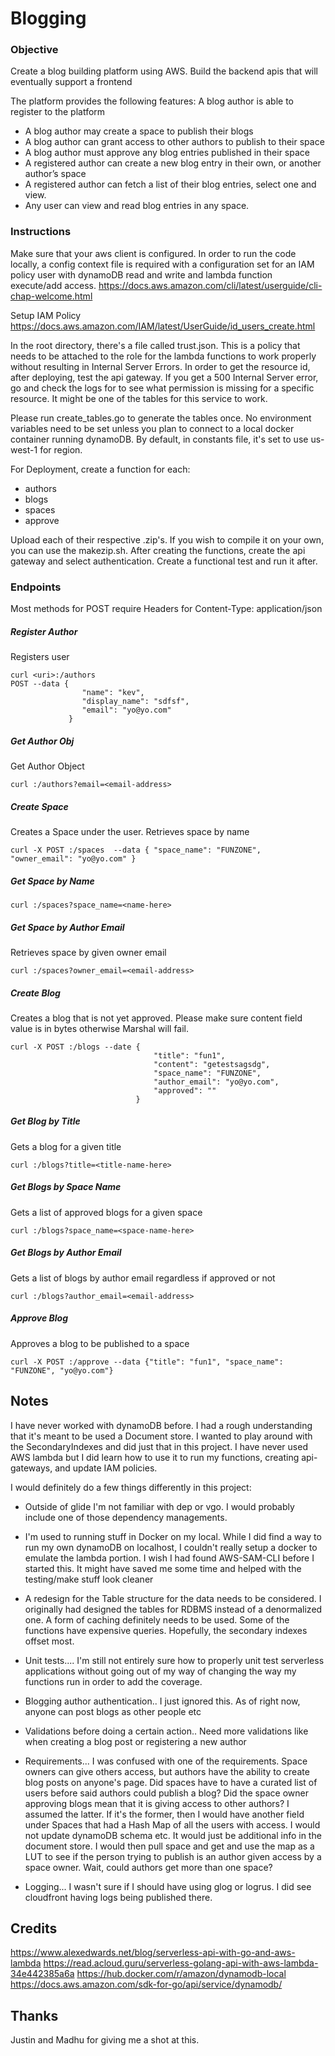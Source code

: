# Blogging
### Objective 
 
Create a blog building platform using AWS. Build the backend apis that will eventually support a frontend
 
The platform provides the following features: A blog author is able to register to the platform 
- A blog author may create a space to publish their blogs 
- A blog author can grant access to other authors to publish to their space 
- A blog author must approve any blog entries published in their space 
- A registered author can create a new blog entry in their own, or another author’s space 
- A registered author can fetch a list of their blog entries, select one and view. 
- Any user can view and read blog entries in any space. 

### Instructions
Make sure that your aws client is configured. In order to run the code locally, a config context file is required with a
configuration set for an IAM policy user with dynamoDB read and write and lambda function execute/add access.
https://docs.aws.amazon.com/cli/latest/userguide/cli-chap-welcome.html

Setup IAM Policy
https://docs.aws.amazon.com/IAM/latest/UserGuide/id_users_create.html

In the root directory, there's a file called trust.json. This is a policy that needs to be attached to the role for the
lambda functions to work properly without resulting in Internal Server Errors. In order to get the resource id,
after deploying, test the api gateway. If you get a 500 Internal Server error, go and check the logs
for to see what permission is missing for a specific resource. It might be one of the tables for this
service to work.

Please run create_tables.go to generate the tables once. No environment variables need to be set unless you plan to 
connect to a local docker container running dynamoDB. By default, in constants file, it's set to use us-west-1 for region.

For Deployment, create a function for each:
- authors
- blogs
- spaces
- approve

Upload each of their respective .zip's. If you wish to compile it on your own, you can use the makezip.sh.
After creating the functions, create the api gateway and select authentication. Create a 
functional test and run it after.

### Endpoints

Most methods for POST require Headers for Content-Type: application/json

##### Register Author
Registers user
```
curl <uri>:/authors
POST --data {
             	"name": "kev",
             	"display_name": "sdfsf",
             	"email": "yo@yo.com"
             }
```
             
##### Get Author Obj
Get Author Object
```
curl :/authors?email=<email-address>
```
##### Create Space
Creates a Space under the user.
Retrieves space by name
````
curl -X POST :/spaces  --data { "space_name": "FUNZONE", "owner_email": "yo@yo.com" }
````
##### Get Space by Name
````
curl :/spaces?space_name=<name-here>
````

##### Get Space by Author Email
Retrieves space by given owner email
````
curl :/spaces?owner_email=<email-address>
````
##### Create Blog
Creates a blog that is not yet approved. Please make sure content field value is in bytes otherwise Marshal will fail.
````
curl -X POST :/blogs --date {
                            	"title": "fun1",
                                "content": "getestsagsdg",
                            	"space_name": "FUNZONE",
                            	"author_email": "yo@yo.com",
                            	"approved": ""
                            }
````
##### Get Blog by Title
Gets a blog for a given title
````
curl :/blogs?title=<title-name-here>
````
##### Get Blogs by Space Name
Gets a list of approved blogs for a given space
````
curl :/blogs?space_name=<space-name-here>
````
##### Get Blogs by Author Email
Gets a list of blogs by author email regardless if approved or not
````
curl :/blogs?author_email=<email-address>
````
##### Approve Blog
Approves a blog to be published to a space
````
curl -X POST :/approve --data {"title": "fun1", "space_name": "FUNZONE", "yo@yo.com"}
````

## Notes
I have never worked with dynamoDB before. I had a rough understanding that it's meant to be used a Document store. 
I wanted to play around with the SecondaryIndexes and did just that in this project. I have never used AWS lambda
but I did learn how to use it to run my functions, creating api-gateways, and update IAM policies.

I would definitely do a few things differently in this project:

- Outside of glide I'm not familiar with dep or vgo. I would probably include one of those dependency managements. 

- I'm used to running stuff in Docker
on my local. While I did find a way to run my own dynamoDB on localhost, I couldn't really setup a docker to emulate
the lambda portion. I wish I had found AWS-SAM-CLI before I started this. It might have saved me some time
and helped with the testing/make stuff look cleaner

- A redesign for the Table structure for the data needs to be considered. I originally had designed the tables for
RDBMS instead of a denormalized one. A form of caching definitely needs to be used. Some of the functions have expensive
queries. Hopefully, the secondary indexes offset most.

- Unit tests.... I'm still not entirely sure how to properly unit test serverless applications without going out of my
way of changing the way my functions run in order to add the coverage.

- Blogging author authentication.. I just ignored this. As of right now, anyone can post blogs as other people etc

- Validations before doing a certain action.. Need more validations like when creating a blog post or registering a new 
author

- Requirements... I was confused with one of the requirements. Space owners can give others access, but authors have the
ability to create blog posts on anyone's page. Did spaces have to have a curated list of users before said authors could
publish a blog? Did the space owner approving blogs mean that it is giving access to other authors? I assumed the latter.
If it's the former, then I would have another field under Spaces that had a Hash Map of all the users with access. I would
not update dynamoDB schema etc. It would just be additional info in the document store. I would then pull space and get 
and use the map as a LUT to see if the person trying to publish is an author given access by a space owner. Wait, could
authors get more than one space?

- Logging... I wasn't sure if I should have using glog or logrus. I did see cloudfront having logs being published there.


## Credits
https://www.alexedwards.net/blog/serverless-api-with-go-and-aws-lambda
https://read.acloud.guru/serverless-golang-api-with-aws-lambda-34e442385a6a
https://hub.docker.com/r/amazon/dynamodb-local
https://docs.aws.amazon.com/sdk-for-go/api/service/dynamodb/

## Thanks
Justin and Madhu for giving me a shot at this. 
